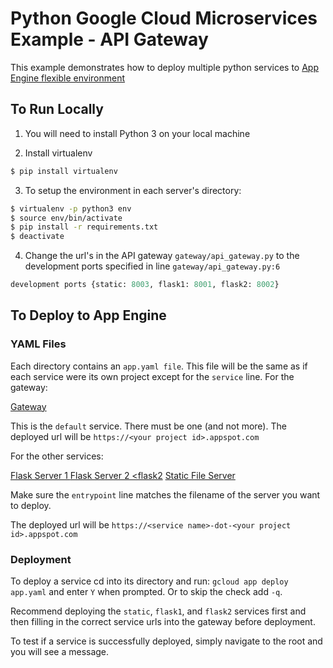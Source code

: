 # Python Google Cloud Microservices Example - API Gateway

This example demonstrates how to deploy multiple python services to [App Engine flexible environment](https://cloud.google.com/appengine/docs/flexible/)

## To Run Locally

1. You will need to install Python 3 on your local machine

2. Install virtualenv
```Bash
$ pip install virtualenv
```

3. To setup the environment in each server's directory:
```Bash
$ virtualenv -p python3 env
$ source env/bin/activate
$ pip install -r requirements.txt
$ deactivate
```

4. Change the url's in the API gateway `gateway/api_gateway.py` to the
development ports specified in line `gateway/api_gateway.py:6`
```Python
development ports {static: 8003, flask1: 8001, flask2: 8002}
```

## To Deploy to App Engine

### YAML Files

Each directory contains an `app.yaml file`.  This file will be the same as if
each service were its own project except for the `service` line. For the gateway:

[Gateway <default>](gateway/app.yaml)

This is the `default` service.  There must be one (and not more).  The deployed
url will be `https://<your project id>.appspot.com`

For the other services:

[Flask Server 1 <flask1>](flask/app.yaml)
[Flask Server 2 <flask2](flask2/app.yaml)
[Static File Server <static>](static/app.yaml)

Make sure the `entrypoint` line matches the filename of the server you want to deploy.

The deployed url will be `https://<service name>-dot-<your project id>.appspot.com`

### Deployment

To deploy a service cd into its directory and run: `gcloud app deploy app.yaml`
and enter `Y` when prompted.  Or to skip the check add `-q`.

Recommend deploying the `static`, `flask1`, and `flask2` services first and
then filling in the correct service urls into the gateway before deployment.

To test if a service is successfully deployed, simply navigate to the root
and you will see a message.  
